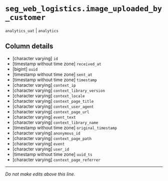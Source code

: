 # `seg_web_logistics.image_uploaded_by_customer`
`analytics_uat` | `analytics`

## Column details
* [character varying] `id`
* [timestamp without time zone] `received_at`
* [bigint]    `uuid`
* [timestamp without time zone] `sent_at`
* [timestamp without time zone] `timestamp`
* [character varying] `context_ip`
* [character varying] `context_library_version`
* [character varying] `context_locale`
* [character varying] `context_page_title`
* [character varying] `context_user_agent`
* [character varying] `context_page_url`
* [character varying] `event_text`
* [character varying] `context_library_name`
* [timestamp without time zone] `original_timestamp`
* [character varying] `anonymous_id`
* [character varying] `context_page_path`
* [character varying] `event`
* [character varying] `user_id`
* [timestamp without time zone] `uuid_ts`
* [character varying] `context_page_referrer`

-------------------------------------------------------------------------------
*Do not make edits above this line.*
